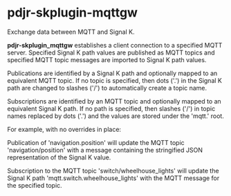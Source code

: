 # pdjr-skplugin-mqttgw

Exchange data between MQTT and Signal K.

__pdjr-skplugin_mqttgw__ establishes a client connection to a specified
MQTT server.
Specified Signal K path values are published as MQTT topics and specified
MQTT topic messages are imported to Signal K path values.

Publications are identified by a Signal K path and optionally mapped to
an equivalent MQTT topic.
If no topic is specified, then dots ('.') in the Signal K path are changed
to slashes ('/') to automatically create a topic name.

Subscriptions are identified by an MQTT topic and optionally mapped to an
equivalent Signal K path.
If no path is specified, then slashes ('/') in topic names replaced by dots
('.') and the values are stored under the 'mqtt.' root.

For example, with no overrides in place:

Publication of 'navigation.position' will update the MQTT topic 'navigation/position'
with a message containing the stringified JSON representation of the Signal K value.

Subscription to the MQTT topic 'switch/wheelhouse_lights' will update the
Signal K path 'mqtt.switch.wheelhouse_lights' with the MQTT message for the
specified topic.


